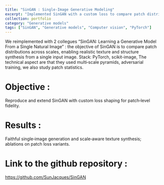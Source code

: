 ```yaml
---
title: "SinGAN : Single‑Image Generative Modeling"
excerpt: "Implemented SinGAN with a custom loss to compare patch distributions; explorations in single‑image generation and multi‑scale training.<br/><img src='/images/image041.jpg'>"
collection: portfolio
category: "Generative models"
tags: ["SinGAN", "Generative models", "Computer vision", "PyTorch"]
---
```


We reimplemented with 2 collegues “SinGAN: Learning a Generative Model From a Single Natural Image” : the objective of SinGAN is to compare patch distributions across scales, enabling realistic texture and structure synthesis from a single input image.
Stack: PyTorch, scikit-image, 
The technical aspect are that they used multi‑scale pyramids, adversarial training, we also study patch statistics.

# Objective : 
Reproduce and extend SinGAN with custom loss shaping for patch‑level fidelity.

# Results :
Faithful single‑image generation and scale‑aware texture synthesis; ablations on patch loss variants.

# Link to the github repository :

https://github.com/SunJacques/SinGAN
